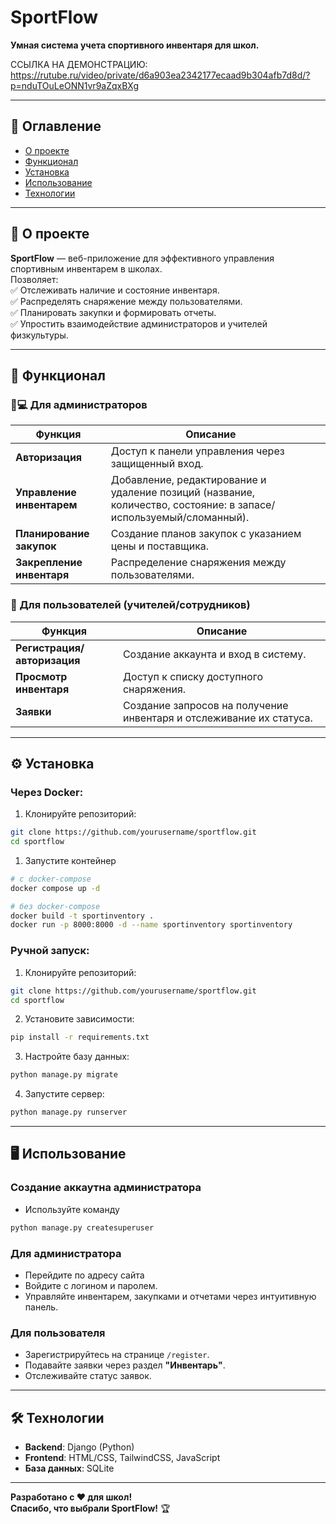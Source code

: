 
# SportFlow  
**Умная система учета спортивного инвентаря для школ.**  

ССЫЛКА НА ДЕМОНСТРАЦИЮ:
https://rutube.ru/video/private/d6a903ea2342177ecaad9b304afb7d8d/?p=nduTOuLeONN1vr9aZqxBXg

---

## 📖 Оглавление  
- [О проекте](##-о-проекте)  
- [Функционал](##-функционал)  
- [Установка](##-установка)  
- [Использование](##-использование)  
- [Технологии](##-технологии)    

---

## 🚀 О проекте  
**SportFlow** — веб-приложение для эффективного управления спортивным инвентарем в школах.  
Позволяет:  
✅ Отслеживать наличие и состояние инвентаря.  
✅ Распределять снаряжение между пользователями.  
✅ Планировать закупки и формировать отчеты.  
✅ Упростить взаимодействие администраторов и учителей физкультуры.  

---

## 🔧 Функционал  

### 👨💻 Для администраторов  
| Функция                   | Описание                                                                                                          |     |
| ------------------------- | ----------------------------------------------------------------------------------------------------------------- | --- |
| **Авторизация**           | Доступ к панели управления через защищенный вход.                                                                 |     |
| **Управление инвентарем** | Добавление, редактирование и удаление позиций (название, количество, состояние: в запасе/используемый/сломанный). |     |
| **Планирование закупок**  | Создание планов закупок с указанием цены и поставщика.                                                            |     |
| **Закрепление инвентаря** | Распределение снаряжения между пользователями.                                                                    |     |

### 👤 Для пользователей (учителей/сотрудников)  
| Функция | Описание |  
|---------|----------|  
| **Регистрация/авторизация** | Создание аккаунта и вход в систему. |  
| **Просмотр инвентаря** | Доступ к списку доступного снаряжения. |  
| **Заявки** | Создание запросов на получение инвентаря и отслеживание их статуса. |  


---

## ⚙️ Установка  
### Через Docker:
1. Клонируйте репозиторий: 
```bash  
git clone https://github.com/yourusername/sportflow.git  
cd sportflow 
```

1. Запустите контейнер 
```bash
# с docker-compose
docker compose up -d

# без docker-compose
docker build -t sportinventory .
docker run -p 8000:8000 -d --name sportinventory sportinventory
```

### Ручной запуск:
1. Клонируйте репозиторий:  
```bash  
git clone https://github.com/yourusername/sportflow.git  
cd sportflow  
```  

2. Установите зависимости:  
```bash  
pip install -r requirements.txt  
```  

3. Настройте базу данных:  
```bash  
python manage.py migrate  
```  

4. Запустите сервер:  
```bash  
python manage.py runserver  
```  

---

## 🖥️ Использование  

### Создание аккаутна администратора
- Используйте команду

```bash
python manage.py createsuperuser  
```

### Для администратора  
- Перейдите по адресу сайта
- Войдите с логином и паролем.  
- Управляйте инвентарем, закупками и отчетами через интуитивную панель.  

### Для пользователя  
- Зарегистрируйтесь на странице `/register`.  
- Подавайте заявки через раздел **"Инвентарь"**.  
- Отслеживайте статус заявок.

---

## 🛠️ Технологии  
- **Backend**: Django (Python)  
- **Frontend**: HTML/CSS, TailwindCSS, JavaScript
- **База данных**: SQLite  

---

**Разработано с ❤️ для школ!**  
**Спасибо, что выбрали SportFlow!** 🏆  
